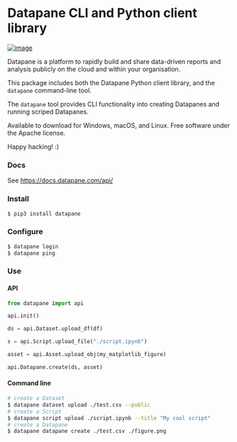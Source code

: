 # Datapane CLI and Python client library

[![image](https://img.shields.io/pypi/v/datapane.svg)](https://pypi.python.org/pypi/datapane)

Datapane is a platform to rapidly build and share data-driven reports and analysis publicly on the cloud and within your organisation.

This package includes both the Datapane Python client library, and the `datapane` command-line tool.

The `datapane` tool provides CLI functionality into creating Datapanes and running scriped Datapanes.

Available to download for Windows, macOS, and Linux. Free software under the Apache license.

Happy hacking! :)

### Docs

See https://docs.datapane.com/api/

### Install

```bash
$ pip3 install datapane
```

### Configure

```bash
$ datapane login
$ datapane ping
```

### Use

#### API

```python
from datapane import api

api.init()

ds = api.Dataset.upload_df(df)

s = api.Script.upload_file("./script.ipynb")

asset = api.Asset.upload_obj(my_matplotlib_figure)

api.Datapane.create(ds, asset)

```

#### Command line

```bash
# create a Dataset
$ datapane dataset upload ./test.csv --public
# create a Script
$ datapane script upload ./script.ipynb --title "My cool script"
# create a Datapane
$ datapane datapane create ./test.csv ./figure.png
```
